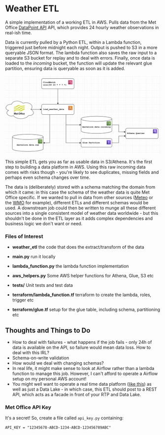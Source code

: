 # Weather ETL

A simple implementation of a working ETL in AWS.  Pulls data from the Met Office
[DataPoint API](https://www.metoffice.gov.uk/services/data/datapoint) API, 
which provides 24 hourly weather observations in real-ish time.

Data is currently pulled by a Python ETL, within a Lambda function, triggered just 
before midnight each night.  Output is pushed to S3 in a more queryable JSON format.
The lambda function also saves the raw input to a separate S3 bucket for replay and to deal with errors.
Finally, once data is loaded to the _incoming_ bucket, the function will update the relevant glue partition, 
ensuring data is queryable as soon as it is added.

![Architecture Diagram](docs/architecture.png)

This simple ETL gets you as far as usable data in S3/Athena. It's the first step to building a data platform in AWS.
Using this raw incoming data comes with risks though - you're likely to see duplicates, missing fields and perhaps even 
schema changes over time.

The data is (deliberately) stored with a schema matching the domain from which it came: in this case the schema of the 
weather data is quite Met Office specific. If we wanted to pull in data from other sources 
([Meteo](https://meteofrance.com/) or the [WMO](https://public.wmo.int/en) for example), different ETLs and different 
schemas would be used. A downstream job could then be written to munge all these different sources into a single 
consistent model of weather data worldwide - but this shouldn't be done in the ETL layer as it adds complex dependencies 
and business logic we don't want or need.

### Files of Interest
* **weather_etl** the code that does the extract/transform of the data
* **main.py** run it locally
* **lambda_function.py** the lambda function implementation 
* **aws_helpers.py** Some AWS helper functions for Athena, Glue, S3 etc


* **tests/** Unit tests and test data


* **terraform/lambda_function.tf** terraform to create the lambda, roles, trigger etc
* **terraform/glue.tf** setup for the glue table, including schema, partitioning etc


## Thoughts and Things to Do

* How to deal with failures - what happens if the job fails - only 24h of data is available on the API, so failure would mean data loss.  How to deal with this IRL?
* Schema-on-write validation
* How would we deal with changing schemas?
* In real life, it might make sense to look at Airflow rather than a lambda function to manage this job.  However, I can't afford to operate a Airflow setup on my personal AWS account!
* You might well want to operate a real time data platform ([like this](https://dantelore.com/posts/kafkas-beer-festival/)) as well as just a Data Lake - in which case, this ETL should post to a REST API, which acts as a facade in front of your RTP and Data Lake.

### Met Office API Key

It's a secret!  So, create a file called `api_key.py` containing:
```
API_KEY = "12345678-ABCD-1234-ABCD-123456789ABC"
```
